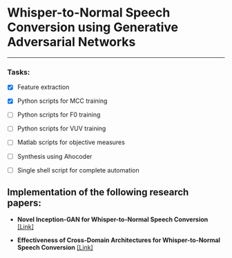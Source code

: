 # Whisper-to-Normal Speech Conversion using Generative Adversarial Networks
____ 


### Tasks:

- [x] Feature extraction
- [x] Python scripts for MCC training
- [ ] Python scripts for F0 training
- [ ] Python scripts for VUV training
- [ ] Matlab scripts for objective measures
- [ ] Synthesis using Ahocoder
- [ ] Single shell script for complete automation



## Implementation of the following research papers: 

- **Novel Inception-GAN for Whisper-to-Normal Speech Conversion** [[Link]](https://www.isca-speech.org/archive/SSW_2019/abstracts/SSW10_P_1-9.html) 

- **Effectiveness of Cross-Domain Architectures for Whisper-to-Normal Speech Conversion** [[Link]](https://ieeexplore.ieee.org/abstract/document/8902961)